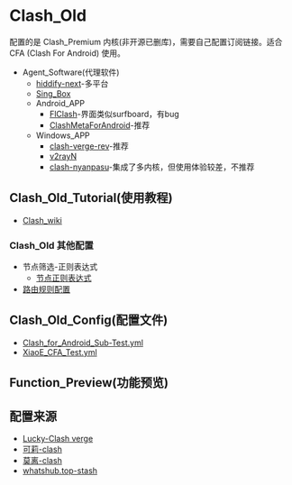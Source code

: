 # Clash_Old

配置的是 Clash_Premium 内核(非开源已删库)，需要自己配置订阅链接。适合 CFA (Clash For Android) 使用。

- Agent_Software(代理软件)
  - [hiddify-next](https://github.com/hiddify/hiddify-next)-多平台
  - [Sing_Box](https://github.com/SagerNet/sing-box)
  - Android_APP
    - [FlClash](https://github.com/chen08209/FlClash)-界面类似surfboard，有bug
    - [ClashMetaForAndroid](https://github.com/MetaCubeX/ClashMetaForAndroid)-推荐
  - Windows_APP
    - [clash-verge-rev](https://github.com/clash-verge-rev/clash-verge-rev)-推荐
    - [v2rayN](https://github.com/2dust/v2rayN)
    - [clash-nyanpasu](https://github.com/LibNyanpasu/clash-nyanpasu)-集成了多内核，但使用体验较差，不推荐

## Clash_Old_Tutorial(使用教程)
- [Clash_wiki](https://clash.wiki/)
### Clash_Old 其他配置
- 节点筛选-正则表达式
  - [节点正则表达式](https://github.com/LaolunsiG/XiaoE_PCR/blob/main/Config_File/%E8%8A%82%E7%82%B9%E7%9A%84%E6%AD%A3%E5%88%99%E8%A1%A8%E8%BE%BE%E5%BC%8F.md)
- [路由规则配置](https://github.com/LaolunsiG/XiaoE_PCR/blob/main/Config_File/Clash_Old/%E8%B7%AF%E7%94%B1%E8%A7%84%E5%88%99%E9%85%8D%E7%BD%AE.md)

## Clash_Old_Config(配置文件)
- [Clash_for_Android_Sub-Test.yml](https://raw.githubusercontent.com/LaolunsiG/XiaoE_PCR/main/Config_File/Clash_Old/Clash_for_Android_Sub-Test.yml)
- [XiaoE_CFA_Test.yml](https://raw.githubusercontent.com/LaolunsiG/XiaoE_PCR/main/Config_File/Clash_Old/XiaoE_CFA_Test.yml)

## Function_Preview(功能预览)

## 配置来源
- [Lucky-Clash verge](https://github.com/As-Lucky/Lucky/blob/main/Lucky-ClashVerge.yaml)
- [可莉-clash](https://gitlab.com/lodepuly/vpn_tool/-/tree/master/Tool/Clash/Config)
- [莫离-clash](https://github.com/Moli-X/Resources/raw/main/Clash/Clash.yml)
- [whatshub.top-stash](https://whatshub.top/config/stash-auto.yaml)
